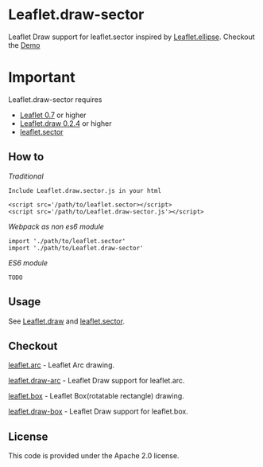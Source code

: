 # Leaflet.draw-sector
Leaflet Draw support for leaflet.sector inspired by [Leaflet.ellipse](https://github.com/haleystorm/Leaflet.draw-ellipse). Checkout the [Demo](https://jjwtay.github.io/Leaflet.draw-sector/)

# Important
Leaflet.draw-sector requires 

+ [Leaflet 0.7](https://github.com/Leaflet/Leaflet/releases/tag/v0.7) or higher
+ [Leaflet.draw 0.2.4](https://github.com/Leaflet/Leaflet.draw/releases/tag/v0.2.4) or higher
+ [leaflet.sector](https://github.com/jjwtay/leaflet.sector)

## How to

*Traditional*

    Include Leaflet.draw.sector.js in your html

    <script src='/path/to/leaflet.sector></script>
    <script src='/path/to/Leaflet.draw-sector.js'></script>

*Webpack as non es6 module*

    import './path/to/leaflet.sector'
    import './path/to/Leaflet.draw-sector'


*ES6 module*

    TODO

## Usage

See [Leaflet.draw](https://github.com/Leaflet/Leaflet.draw#using) and [leaflet.sector](https://github.com/jjwtay/leaflet.sector).

## Checkout


[leaflet.arc](https://github.com/jjwtay/leaflet.arc) - Leaflet Arc drawing.

[leaflet.draw-arc](https://github.com/jjwtay/leaflet.draw-arc) - Leaflet Draw support for leaflet.arc.

[leaflet.box](https://github.com/jjwtay/leaflet.box) - Leaflet Box(rotatable rectangle) drawing.

[leaflet.draw-box](https://github.com/jjwtay/leaflet.draw-box) - Leaflet Draw support for leaflet.box.

## License

This code is provided under the Apache 2.0 license.
